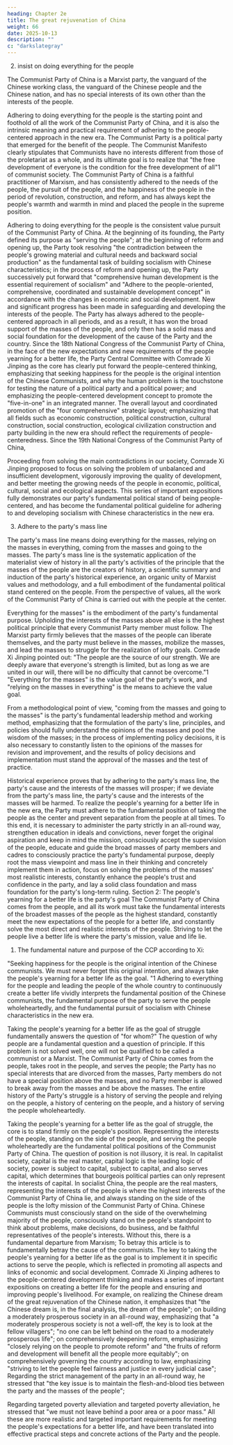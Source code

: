 ```yaml
---
heading: Chapter 2e
title: The great rejuvenation of China
weight: 66
date: 2025-10-13
description: ""
c: "darkslategray"
---
```





2. insist on doing everything for the people

The Communist Party of China is a Marxist party, the vanguard of the Chinese working class, the
vanguard of the Chinese people and the Chinese nation, and has no special interests of its own other
than the interests of the people.

Adhering to doing everything for the people is the starting point and foothold of all the work of the
Communist Party of China, and it is also the intrinsic meaning and practical requirement of adhering
to the people-centered approach in the new era.
The Communist Party is a political party that emerged for the benefit of the people. The Communist
Manifesto clearly stipulates that Communists have no interests different from those of the proletariat
as a whole, and its ultimate goal is to realize that "the free development of everyone is the condition
for the free development of all"1 of communist society. The Communist Party of China is a faithful
practitioner of Marxism, and has consistently adhered to the needs of the people, the pursuit of the
people, and the happiness of the people in the period of revolution, construction, and reform, and
has always kept the people's warmth and warmth in mind and placed the people in the supreme
position.

Adhering to doing everything for the people is the consistent value pursuit of the Communist Party
of China. At the beginning of its founding, the Party defined its purpose as "serving the people"; at
the beginning of reform and opening up, the Party took resolving "the contradiction between the
people's growing material and cultural needs and backward social production" as the fundamental
task of building socialism with Chinese characteristics; in the process of reform and opening up, the
Party successively put forward that "comprehensive human development is the essential
requirement of socialism" and "Adhere to the people-oriented, comprehensive, coordinated and
sustainable development concept" in accordance with the changes in economic and social
development. New and significant progress has been made in safeguarding and developing the
interests of the people. The Party has always adhered to the people-centered approach in all periods,
and as a result, it has won the broad support of the masses of the people, and only then has a solid
mass and social foundation for the development of the cause of the Party and the country.
Since the 18th National Congress of the Communist Party of China, in the face of the new
expectations and new requirements of the people yearning for a better life, the Party Central
Committee with Comrade Xi Jinping as the core has clearly put forward the people-centered
thinking, emphasizing that seeking happiness for the people is the original intention of the Chinese
Communists, and why the human problem is the touchstone for testing the nature of a political party
and a political power; and emphasizing the people-centered development concept to promote the
"five-in-one" in an integrated manner. The overall layout and coordinated promotion of the "four
comprehensive" strategic layout; emphasizing that all fields such as economic construction, political
construction, cultural construction, social construction, ecological civilization construction and
party building in the new era should reflect the requirements of people-centeredness. Since the 19th
National Congress of the Communist Party of China,

Proceeding from solving the main contradictions in our society, Comrade Xi Jinping proposed to
focus on solving the problem of unbalanced and insufficient development, vigorously improving the
quality of development, and better meeting the growing needs of the people in economic, political,
cultural, social and ecological aspects. This series of important expositions fully demonstrates our
party's fundamental political stand of being people-centered, and has become the fundamental
political guideline for adhering to and developing socialism with Chinese characteristics in the new
era.

3. Adhere to the party's mass line

The party's mass line means doing everything for the masses, relying on the masses in everything,
coming from the masses and going to the masses. The party's mass line is the systematic application
of the materialist view of history in all the party's activities of the principle that the masses of the
people are the creators of history, a scientific summary and induction of the party's historical
experience, an organic unity of Marxist values and methodology, and a full embodiment of the
fundamental political stand centered on the people.
From the perspective of values, all the work of the Communist Party of China is carried out with
the people at the center.

Everything for the masses" is the embodiment of the party's fundamental purpose. Upholding the
interests of the masses above all else is the highest political principle that every Communist Party
member must follow. The Marxist party firmly believes that the masses of the people can liberate
themselves, and the party must believe in the masses, mobilize the masses, and lead the masses to
struggle for the realization of lofty goals. Comrade Xi Jinping pointed out: "The people are the
source of our strength. We are deeply aware that everyone's strength is limited, but as long as we
are united in our will, there will be no difficulty that cannot be overcome."1 "Everything for the
masses" is the value goal of the party's work, and "relying on the masses in everything" is the means
to achieve the value goal.

From a methodological point of view, "coming from the masses and going to the masses" is the
party's fundamental leadership method and working method, emphasizing that the formulation of
the party's line, principles, and policies should fully understand the opinions of the masses and pool
the wisdom of the masses; in the process of implementing policy decisions, it is also necessary to
constantly listen to the opinions of the masses for revision and improvement, and the results of
policy decisions and implementation must stand the approval of the masses and the test of practice.

Historical experience proves that by adhering to the party's mass line, the party's cause and the
interests of the masses will prosper; if we deviate from the party's mass line, the party's cause and
the interests of the masses will be harmed. To realize the people's yearning for a better life in the
new era, the Party must adhere to the fundamental position of taking the people as the center and
prevent separation from the people at all times. To this end, it is necessary to administer the party
strictly in an all-round way, strengthen education in ideals and convictions, never forget the original
aspiration and keep in mind the mission, consciously accept the supervision of the people, educate
and guide the broad masses of party members and cadres to consciously practice the party's
fundamental purpose, deeply root the mass viewpoint and mass line in their thinking and concretely
implement them in action, focus on solving the problems of the masses' most realistic interests,
constantly enhance the people's trust and confidence in the party, and lay a solid class foundation
and mass foundation for the party's long-term ruling.
Section 2: The people's yearning for a better life is the
party's goal
The Communist Party of China comes from the people, and all its work must take the fundamental
interests of the broadest masses of the people as the highest standard, constantly meet the new
expectations of the people for a better life, and constantly solve the most direct and realistic interests
of the people. Striving to let the people live a better life is where the party's mission, value and life
lie.

1. The fundamental nature and purpose of the CCP according to Xi:

"Seeking happiness for the people is the original intention of the
Chinese communists. We must never forget this original intention, and always take the people's
yearning for a better life as the goal. "1 Adhering to everything for the people and leading the people
of the whole country to continuously create a better life vividly interprets the fundamental position
of the Chinese communists, the fundamental purpose of the party to serve the people wholeheartedly,
and the fundamental pursuit of socialism with Chinese characteristics in the new era.

Taking the people's yearning for a better life as the goal of struggle fundamentally answers the
question of "for whom?" The question of why people are a fundamental question and a question of
principle. If this problem is not solved well, one will not be qualified to be called a communist or a
Marxist. The Communist Party of China comes from the people, takes root in the people, and serves
the people; the Party has no special interests that are divorced from the masses, Party members do
not have a special position above the masses, and no Party member is allowed to break away from
the masses and be above the masses. The entire history of the Party's struggle is a history of serving
the people and relying on the people, a history of centering on the people, and a history of serving
the people wholeheartedly.

Taking the people's yearning for a better life as the goal of struggle, the core is to stand firmly on
the people's position. Representing the interests of the people, standing on the side of the people,
and serving the people wholeheartedly are the fundamental political positions of the Communist
Party of China. The question of position is not illusory, it is real. In capitalist society, capital is the
real master, capital logic is the leading logic of society, power is subject to capital, subject to capital,
and also serves capital, which determines that bourgeois political parties can only represent the
interests of capital. In socialist China, the people are the real masters, representing the interests of
the people is where the highest interests of the Communist Party of China lie, and always standing
on the side of the people is the lofty mission of the Communist Party of China. Chinese Communists
must consciously stand on the side of the overwhelming majority of the people, consciously stand
on the people's standpoint to think about problems, make decisions, do business, and be faithful
representatives of the people's interests. Without this, there is a fundamental departure from
Marxism; To betray this article is to fundamentally betray the cause of the communists.
The key to taking the people's yearning for a better life as the goal is to implement it in specific
actions to serve the people, which is reflected in promoting all aspects and links of economic and
social development. Comrade Xi Jinping adheres to the people-centered development thinking and
makes a series of important expositions on creating a better life for the people and ensuring and
improving people's livelihood. For example, on realizing the Chinese dream of the great
rejuvenation of the Chinese nation, it emphasizes that "the Chinese dream is, in the final analysis,
the dream of the people"; on building a moderately prosperous society in an all-round way,
emphasizing that "a moderately prosperous society is not a well-off, the key is to look at the fellow
villagers"; "no one can be left behind on the road to a moderately prosperous life"; on
comprehensively deepening reform, emphasizing "closely relying on the people to promote reform"
and "the fruits of reform and development will benefit all the people more equitably"; on
comprehensively governing the country according to law, emphasizing "striving to let the people
feel fairness and justice in every judicial case"; Regarding the strict management of the party in an
all-round way, he stressed that "the key issue is to maintain the flesh-and-blood ties between the
party and the masses of the people";

Regarding targeted poverty alleviation and targeted poverty alleviation, he stressed that "we must
not leave behind a poor area or a poor mass.” All these are more realistic and targeted important
requirements for meeting the people's expectations for a better life, and have been translated into
effective practical steps and concrete actions of the Party and the people.

